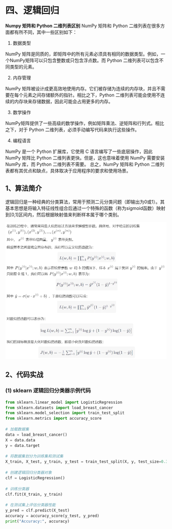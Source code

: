 # 四、逻辑回归

**Numpy 矩阵和 Python 二维列表区别**
NumPy 矩阵和 Python 二维列表在很多方面都有所不同，其中一些区别如下：

1. 数据类型

NumPy 矩阵是同质的，即矩阵中的所有元素必须具有相同的数据类型。例如，一个NumPy矩阵可以只包含整数或只包含浮点数。而 Python 二维列表可以包含不同类型的元素。

2. 内存管理

NumPy 矩阵被设计成更高效地使用内存。它们被存储为连续的内存块，并且不需要在每个元素之间存储额外的指针。相比之下，Python 二维列表可能会使用不连续的内存块来存储数据，因此可能会占用更多的内存。

3. 数学操作

NumPy矩阵提供了一些高级的数学操作，例如矩阵乘法、逆矩阵和行列式。相比之下，对于 Python 二维列表，必须手动编写代码来执行这些操作。

4. 编程语言

NumPy 是一个 Python 扩展库，它使用 C 语言编写了一些底层操作，因此 NumPy 矩阵比 Python 二维列表更快。但是，这也意味着使用 NumPy 需要安装 NumPy 库，而 Python 二维列表不需要。
总之，NumPy 矩阵和 Python 二维列表都有其优点和缺点，具体取决于应用程序的要求和使用场景。

## 1、算法简介

逻辑回归是一种经典的分类算法，常用于预测二元分类问题（即输出为0或1）。其基本思想是将输入特征线性组合后通过一个特殊的函数（称为sigmoid函数）映射到[0,1]区间内，然后根据映射值来判断样本属于哪个类别。


![img_14.png](img_14.png)

## 2、代码实战

### (1) sklearn 逻辑回归分类器示例代码

```python
from sklearn.linear_model import LogisticRegression
from sklearn.datasets import load_breast_cancer
from sklearn.model_selection import train_test_split
from sklearn.metrics import accuracy_score

# 加载数据集
data = load_breast_cancer()
X = data.data
y = data.target

# 将数据集划分为训练集和测试集
X_train, X_test, y_train, y_test = train_test_split(X, y, test_size=0.3, random_state=42)

# 创建逻辑回归分类器对象
clf = LogisticRegression()

# 训练分类器
clf.fit(X_train, y_train)

# 在测试集上评估分类器性能
y_pred = clf.predict(X_test)
accuracy = accuracy_score(y_test, y_pred)
print("Accuracy:", accuracy)
```
